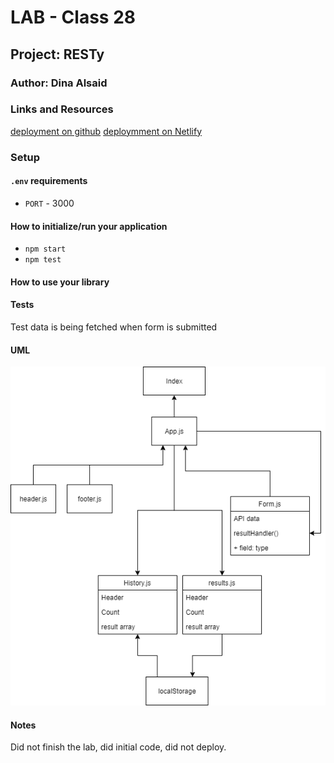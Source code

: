 # LAB - Class 28

## Project: RESTy

### Author: Dina Alsaid

### Links and Resources

[deployment on github](https://dinaAlsaid.github.io/RESTy/)
[deploymment on Netlify]()

### Setup

#### `.env` requirements

- `PORT` - 3000

#### How to initialize/run your application

- `npm start`
- `npm test`

#### How to use your library

#### Tests

Test data is being fetched when form is submitted

#### UML

![UML](./src/assets/lab28.png)

#### Notes

Did not finish the lab, did initial code, did not deploy.

